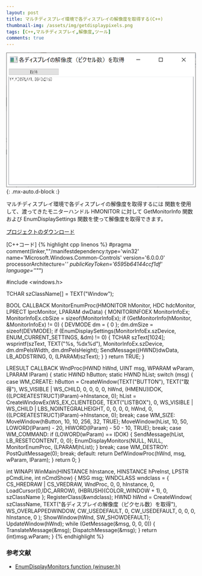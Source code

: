 ```yaml
---
layout: post
title: マルチディスプレイ環境で各ディスプレイの解像度を取得する(C++)
thumbnail-img: /assets/img/getdisplaypixels.png
tags: [C++,マルチディスプレイ,解像度,ツール]
comments: true
---
```


![](/assets/img/getdisplaypixels.png){: .mx-auto.d-block :}

マルチディスプレイ環境で各ディスプレイの解像度を取得するには  関数を使用して、渡ってきたモニターハンドル HMONITOR に対して GetMonitorInfo 関数および EnumDisplaySettings 関数を使って解像度を取得できます。

[プロジェクトのダウンロード](https://github.com/kenjinote/GetDisplayPixels/archive/master.zip)

[C++コード]
{% highlight cpp linenos %}
#pragma comment(linker,"\"/manifestdependency:type='win32' name='Microsoft.Windows.Common-Controls' version='6.0.0.0' processorArchitecture='*' publicKeyToken='6595b64144ccf1df' language='*'\"")

#include <windows.h>

TCHAR szClassName[] = TEXT("Window");

BOOL CALLBACK MonitorEnumProc(HMONITOR hMonitor, HDC hdcMonitor, LPRECT lprcMonitor, LPARAM dwData)
{
  MONITORINFOEX MonitorInfoEx;
  MonitorInfoEx.cbSize = sizeof(MonitorInfoEx);
  if (GetMonitorInfo(hMonitor, &MonitorInfoEx) != 0)
  {
    DEVMODE dm = { 0 };
    dm.dmSize = sizeof(DEVMODE);
    if (EnumDisplaySettings(MonitorInfoEx.szDevice, ENUM_CURRENT_SETTINGS, &dm) != 0)
    {
      TCHAR szText[1024];
      wsprintf(szText, TEXT("%s, %dx%d"), MonitorInfoEx.szDevice, dm.dmPelsWidth, dm.dmPelsHeight);
      SendMessage((HWND)dwData, LB_ADDSTRING, 0, (LPARAM)szText);
    }
  }
  return TRUE;
}

LRESULT CALLBACK WndProc(HWND hWnd, UINT msg, WPARAM wParam, LPARAM lParam)
{
  static HWND hButton;
  static HWND hList;
  switch (msg)
  {
  case WM_CREATE:
    hButton = CreateWindow(TEXT("BUTTON"), TEXT("取得"), WS_VISIBLE | WS_CHILD, 0, 0, 0, 0, hWnd, (HMENU)IDOK, ((LPCREATESTRUCT)lParam)->hInstance, 0);
    hList = CreateWindowEx(WS_EX_CLIENTEDGE, TEXT("LISTBOX"), 0, WS_VISIBLE | WS_CHILD | LBS_NOINTEGRALHEIGHT, 0, 0, 0, 0, hWnd, 0, ((LPCREATESTRUCT)lParam)->hInstance, 0);
    break;
  case WM_SIZE:
    MoveWindow(hButton, 10, 10, 256, 32, TRUE);
    MoveWindow(hList, 10, 50, LOWORD(lParam) - 20, HIWORD(lParam) - 50 - 10, TRUE);
    break;
  case WM_COMMAND:
    if (LOWORD(wParam) == IDOK)
    {
      SendMessage(hList, LB_RESETCONTENT, 0, 0);
      EnumDisplayMonitors(NULL, NULL, MonitorEnumProc, (LPARAM)hList);
    }
    break;
  case WM_DESTROY:
    PostQuitMessage(0);
    break;
  default:
    return DefWindowProc(hWnd, msg, wParam, lParam);
  }
  return 0;
}

int WINAPI WinMain(HINSTANCE hInstance, HINSTANCE hPreInst, LPSTR pCmdLine, int nCmdShow)
{
  MSG msg;
  WNDCLASS wndclass = {
    CS_HREDRAW | CS_VREDRAW,
    WndProc,
    0,
    0,
    hInstance,
    0,
    LoadCursor(0,IDC_ARROW),
    (HBRUSH)(COLOR_WINDOW + 1),
    0,
    szClassName
  };
  RegisterClass(&wndclass);
  HWND hWnd = CreateWindow(
    szClassName,
    TEXT("各ディスプレイの解像度（ピクセル数）を取得"),
    WS_OVERLAPPEDWINDOW,
    CW_USEDEFAULT,
    0,
    CW_USEDEFAULT,
    0,
    0,
    0,
    hInstance,
    0
  );
  ShowWindow(hWnd, SW_SHOWDEFAULT);
  UpdateWindow(hWnd);
  while (GetMessage(&msg, 0, 0, 0))
  {
    TranslateMessage(&msg);
    DispatchMessage(&msg);
  }
  return (int)msg.wParam;
}
{% endhighlight %}

### 参考文献
- [EnumDisplayMonitors function (winuser.h)](https://docs.microsoft.com/en-us/windows/win32/api/winuser/nf-winuser-enumdisplaymonitors)
